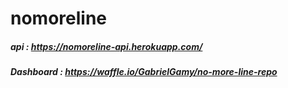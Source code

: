 # nomoreline

##### api : https://nomoreline-api.herokuapp.com/
    
##### Dashboard : https://waffle.io/GabrielGamy/no-more-line-repo
